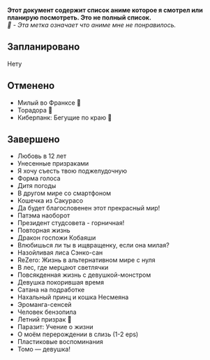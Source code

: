 <b>Этот документ содержит список аниме которое я смотрел или планирую посмотреть. Это не полный список.</b>
<br><i>🔻 - Эта метка означает что аниме мне не понравилось.</i>

## Запланировано
Нету

## Отменено
- Милый во Франксе 🔻
- Торадора 🔻
- Киберпанк: Бегущие по краю 🔻

## Завершено
- Любовь в 12 лет
- Унесенные призраками
- Я хочу съесть твою поджелудочную
- Форма голоса
- Дитя погоды
- В другом мире со смартфоном
- Кошечка из Сакурасо
- Да будет благословенен этот прекрасный мир!
- Патэма наоборот
- Президент студсовета - горничная!
- Повторная жизнь
- Дракон госпожи Кобаяши
- Влюбишься ли ты в ищвращенку, если она милая?
- Назойливая лиса Сэнко-сан
- ReZero: Жизнь в альтернативном мире с нуля
- В лес, где мерцают светлячки
- Повсякденная жизнь с девушкой-монстром
- Девушка покорившая время
- Сатана на подработке
- Нахальный принц и кошка Несмеяна
- Эроманга-сенсей
- Человек бензопила
- Летний призрак 🔻
- Паразит: Учение о жизни
- О моём перерождении в слизь (1-2 eps)
- Пластиковые воспоминания
- Томо — девушка!
